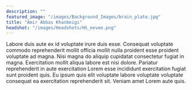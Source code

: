 ```yaml
---
description: ""
featured_image: "/images/Background_Images/brain_plate.jpg"
title: "Amir Abbas Khanbeigi"
headshot: "/images/Headshots/HS_eevee.png"
---
```


<!-- ![img](/images/Headshots/HS_eevee.png) -->

Labore duis aute ex id voluptate irure duis esse. Consequat voluptate commodo reprehenderit mollit officia mollit nulla proident esse proident voluptate ad magna. Nisi magna do aliquip cupidatat consectetur fugiat in magna. Exercitation mollit aliqua labore est nisi dolore. Pariatur reprehenderit in aute exercitation Lorem esse incididunt exercitation fugiat sunt proident quis. Eu ipsum quis elit voluptate labore voluptate voluptate consequat ea exercitation reprehenderit sit. Veniam amet Lorem aute quis.
